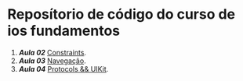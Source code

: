 # Reposítorio de código do curso de ios fundamentos


1. ***Aula 02*** [Constraints](https://github.com/jacksonsmith/student_app_02).
1. ***Aula 03*** [Navegação](https://github.com/jacksonsmith/aulas_ios_fundamentos_03).
1. ***Aula 04*** [Protocols && UIKit](https://github.com/jacksonsmith/aulas_ios_fundamentos_04).
